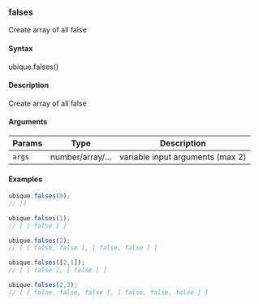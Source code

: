 ### falses

Create array of all false


#### Syntax

ubique.falses()


#### Description

Create array of all false  



#### Arguments

|Params|Type|Description
|---------|----|-----------
|`args` | number/array/... | variable input arguments (max 2)


#### Examples

```js
ubique.falses(0);
// []

ubique.falses(1);
// [ [ false ] ]

ubique.falses(2);
// [ [ false, false ], [ false, false ] ]

ubique.falses([2,1]);
// [ [ false ], [ false ] ]

ubique.falses(2,3);
// [ [ false, false, false ], [ false, false, false ] ]
```

